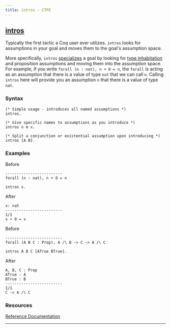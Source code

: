 ```yaml
---
title: intros - CTPE
---
```


## [intros](/ctpe/Generalization/intros.html)
Typically the first tactic a Coq user ever utilizes.
`intros` looks for assumptions in your goal and moves them to the goal's assumption space.

More specifically, `intros` [specializes](/ctpe/glossary.html#specialize) a goal by looking for [type inhabitation](/ctpe/glossary.html#type_inhabitation) and proposition assumptions and moving them into the assumption space.
For example, if you write `forall (n : nat), n + 0 = n`, the `forall` is acting as an assumption that there is a value of type `nat` that we can call `n`.
Calling `intros` here will provide you an assumption `n` that there is a value of type `nat`.

### Syntax

```coq
(* Simple usage - introduces all named assumptions *)
intros.

(* Give specific names to assumptions as you introduce *)
intros n m x.

(* Split a conjunction or existential assumption upon introducing *)
intros [A B].
```

### Examples

Before
```coq
-------------------------
forall (n : nat), n + 0 = n
```

```coq
intros x.
```

After
```coq
x: nat
-------------------------
1/1
x + 0 = x
```

Before
```coq
-------------------------
forall (A B C : Prop), A /\ B -> C -> A /\ C
```

```coq
intros A B C [ATrue BTrue].
```

After
```coq
A, B, C : Prop
ATrue : A
BTrue : B
-------------------------
1/1
C -> A /\ C
```

### Resources

[Reference Documentation](https://coq.inria.fr/doc/master/refman/proof-engine/tactics.html#coq:tacn.intros)

<hr>
